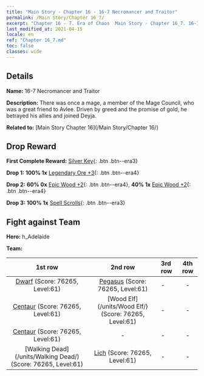 ```yaml
---
title: "Main Story - Chapter 16 - 16-7 Necromancer and Traitor"
permalink: /Main Story/Chapter 16_7/
excerpt: "Chapter 16 - 7. Era of Chaos  Main Story - Chapter 16_7. 16-7 Necromancer and Traitor"
last_modified_at: 2021-04-15
locale: en
ref: "Chapter 16_7.md"
toc: false
classes: wide
---
```


## Details

 **Name:** 16-7 Necromancer and Traitor

 **Description:** There was once a mage, a member of the Mage Council, who was a great friend to Avlee. Driven by greed and the promise of gold, he betrayed his allies and joined Deyja.

 **Related to:** [Main Story Chapter 16](/Main Story/Chapter 16/)

## Drop Reward

 **First Complete Reward:** [Silver Key](/Items/con_693/){: .btn .btn--era3}

 **Drop 1:** **100% 1x** [Legendary Ore +3](/Items/mat_54/){: .btn .btn--era4}

 **Drop 2:** **60% 0x** [Epic Wood +2](/Items/mat_48/){: .btn .btn--era4}, **40% 1x** [Epic Wood +2](/Items/mat_48/){: .btn .btn--era4}

 **Drop 3:** **100% 1x** [Spell Scrolls](/Items/con_694/){: .btn .btn--era3}


## Fight against Team
 **Hero:** h_Adelaide

 **Team:**


  | 1st row | 2nd row | 3rd row | 4th row |
  |:----:|:----:|:----|:----:|
  | [Dwarf](/units/Dwarf/) (Score: 76265, Level:61)  | [Pegasus](/units/Pegasus/) (Score: 76265, Level:61)  | - | - |
  | [Centaur](/units/Centaur/) (Score: 76265, Level:61)  | [Wood Elf](/units/Wood Elf/) (Score: 76265, Level:61)  | - | - |
  | [Centaur](/units/Centaur/) (Score: 76265, Level:61)  | - | - | - |
  | [Walking Dead](/units/Walking Dead/) (Score: 76265, Level:61)  | [Lich](/units/Lich/) (Score: 76265, Level:61)  | - | - |


